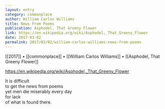 ```yaml
---
layout: entry
category: commonplace
author: William Carlos Williams
title: News From Poems
publication: Asphodel, That Greeny Flower
link: https://en.wikipedia.org/wiki/Asphodel,_That_Greeny_Flower
date: 2017-03-02
permalink: 2017/03/02/william-carlos-williams-news-from-poems
---
```


[[2017]] • [[commonplace]] • [[William Carlos Williams]] • [[Asphodel, That Greeny Flower]] 

https://en.wikipedia.org/wiki/Asphodel,_That_Greeny_Flower

It is difficult
<br>to get the news from poems
<br>     yet men die miserably every day
<br>          for lack
<br>of what is found there.